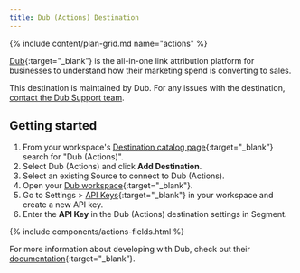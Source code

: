 ```yaml
---
title: Dub (Actions) Destination
---
```


{% include content/plan-grid.md name="actions" %}

[Dub](https://dub.co/?utm_source=segmentio&utm_medium=docs&utm_campaign=partners){:target="_blank”} is the all-in-one link attribution platform for businesses to understand how their marketing spend is converting to sales.

This destination is maintained by Dub. For any issues with the destination, [contact the Dub Support team](mailto:support@dub.co).

## Getting started

1. From your workspace's [Destination catalog page](https://app.segment.com/goto-my-workspace/destinations/catalog){:target="_blank”} search for "Dub (Actions)".
2. Select Dub (Actions) and click **Add Destination**.
3. Select an existing Source to connect to Dub (Actions).
4. Open your [Dub workspace](https://app.dub.co){:target="_blank"}.
5. Go to Settings > [API Keys](https://app.dub.co/settings/tokens){:target="_blank"} in your workspace and create a new API key.
6. Enter the **API Key** in the Dub (Actions) destination settings in Segment.

{% include components/actions-fields.html %}

For more information about developing with Dub, check out their [documentation](https://dub.co/docs/integrations){:target="_blank”}.
